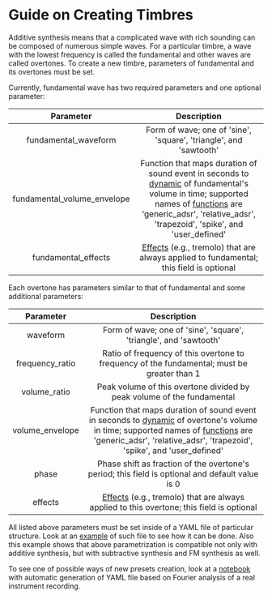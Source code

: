 # Guide on Creating Timbres

Additive synthesis means that a complicated wave with rich sounding can be composed of numerous simple waves. For a particular timbre, a wave with the lowest frequency is called the fundamental and other waves are called overtones. To create a new timbre, parameters of fundamental and its overtones must be set.

Currently, fundamental wave has two required parameters and one optional parameter:

Parameter | Description
:-------: | :---------:
fundamental_waveform | Form of wave; one of 'sine', 'square', 'triangle', and 'sawtooth'
fundamental_volume_envelope | Function that maps duration of sound event in seconds to [dynamic](https://en.wikipedia.org/wiki/Envelope_(music)) of fundamental's volume in time; supported names of [functions](https://github.com/Nikolay-Lysenko/sinethesizer/blob/master/sinethesizer/synth/envelopes.py) are 'generic_adsr', 'relative_adsr', 'trapezoid', 'spike', and 'user_defined'
fundamental_effects | [Effects](https://github.com/Nikolay-Lysenko/sinethesizer/blob/master/sinethesizer/synth/effects.py) (e.g., tremolo) that are always applied to fundamental; this field is optional

Each overtone has parameters similar to that of fundamental and some additional parameters:

Parameter | Description
:-------: | :---------:
waveform | Form of wave; one of 'sine', 'square', 'triangle', and 'sawtooth'
frequency_ratio | Ratio of frequency of this overtone to frequency of the fundamental; must be greater than 1
volume_ratio | Peak volume of this overtone divided by peak volume of the fundamental
volume_envelope | Function that maps duration of sound event in seconds to [dynamic](https://en.wikipedia.org/wiki/Envelope_(music)) of overtone's volume in time; supported names of [functions](https://github.com/Nikolay-Lysenko/sinethesizer/blob/master/sinethesizer/synth/envelopes.py) are 'generic_adsr', 'relative_adsr', 'trapezoid', 'spike', and 'user_defined'
phase | Phase shift as fraction of the overtone's period; this field is optional and default value is 0
effects | [Effects](https://github.com/Nikolay-Lysenko/sinethesizer/blob/master/sinethesizer/synth/effects.py) (e.g., tremolo) that are always applied to this overtone; this field is optional

All listed above parameters must be set inside of a YAML file of particular structure. Look at an [example](https://github.com/Nikolay-Lysenko/sinethesizer/blob/master/presets/demo.yml) of such file to see how it can be done. Also this example shows that above parametrization is compatible not only with additive synthesis, but with subtractive synthesis and FM synthesis as well.

To see one of possible ways of new presets creation, look at a [notebook](https://github.com/Nikolay-Lysenko/sinethesizer/blob/master/docs/timbre_generation.ipynb) with automatic generation of YAML file based on Fourier analysis of a real instrument recording.
